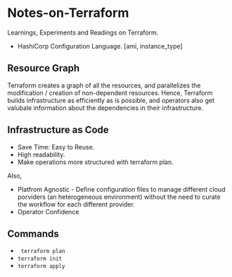 # Notes-on-Terraform
Learnings, Experiments and Readings on Terraform.

- HashiCorp Configuration Language.
 [ami, instance_type]


## Resource Graph
Terraform creates a graph of all the resources, and parallelizes the modification / creation of non-dependent resources. Hence, Terraform builds infrastructure as efficiently as is possible, and operators also get valubale information about the dependencies in their infrastructure. 

## Infrastructure as Code
- Save Time: Easy to Reuse.
- High readability.
- Make operations more structured with terraform plan.


Also,
- Platfrom Agnostic - Define configuration files to manage different cloud porviders (an heterogeneous environment) without the need to curate the workflow for each different provider. 
- Operator Confidence

## Commands
- ``` terraform plan```
- ```terraform init```
- ```terraform apply```
